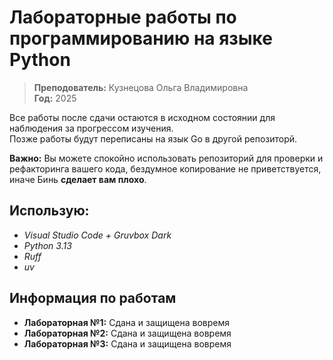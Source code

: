 # Лабораторные работы по программированию на языке Python

> **Преподователь:** Кузнецова Ольга Владимировна  
> **Год:** 2025

Все работы после сдачи остаются в исходном состоянии для наблюдения за прогрессом изучения.  
Позже работы будут переписаны на язык Go в другой репозиторй.

**Важно:** Вы можете спокойно использовать репозиторий для проверки и рефакторинга вашего кода, бездумное копирование не приветствуется, иначе Бинь **сделает вам плохо**.

## Использую:
- *Visual Studio Code + Gruvbox Dark*
- *Python 3.13*
- *Ruff*
- *uv*


## Информация по работам
- **Лабораторная №1:** Сдана и защищена вовремя
- **Лабораторная №2:** Сдана и защищена вовремя
- **Лабораторная №3:** Сдана и защищена вовремя
